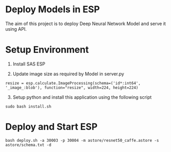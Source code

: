 # Deploy Models in ESP

The aim of this project is to deploy Deep Neural Network Model and serve it using API.

# Setup Environment

1. Install SAS ESP

2. Update image size as required by Model in server.py

  ```
  resize = esp.calculate.ImageProcessing(schema=('id*:int64', '_image_:blob'), function="resize", width=224, height=224)
  ```

3. Setup python and install this application using the following script

  ```
  sudo bash install.sh
  ```

# Deploy and Start ESP
```
bash deploy.sh -a 30003 -p 30004 -m astore/resnet50_caffe.astore -s astore/schema.txt -d
```
